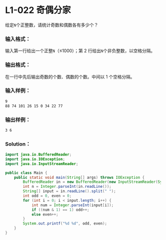 # L1-022 奇偶分家

给定`N`个正整数，请统计奇数和偶数各有多少个？

### 输入格式：

输入第一行给出一个正整`N`（≤1000）；第 2 行给出`N`个非负整数，以空格分隔。

### 输出格式：

在一行中先后输出奇数的个数、偶数的个数。中间以 1 个空格分隔。

### 输入样例：

```tex
9
88 74 101 26 15 0 34 22 77
```

### 输出样例：

```tex
3 6
```

### Solution：

```java
import java.io.BufferedReader;
import java.io.IOException;
import java.io.InputStreamReader;

public class Main {
    public static void main(String[] args) throws IOException {
        BufferedReader in = new BufferedReader(new InputStreamReader(System.in));
        int n = Integer.parseInt(in.readLine());
        String[] input = in.readLine().split(" ");
        int odd = 0, even = 0;
        for (int i = 0; i < input.length; i++) {
            int num = Integer.parseInt(input[i]);
            if ((num & 1) == 1) odd++;
            else even++;
        }
        System.out.printf("%d %d", odd, even);
    }
}
```
